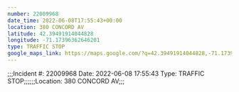 ```yaml
---
number: 22009968
date_time: 2022-06-08T17:55:43+00:00
location: 380 CONCORD AV
latitude: 42.39491914044828
longitude: -71.17396362646201
type: TRAFFIC STOP
google_maps_link: https://maps.google.com/?q=42.39491914044828,-71.17396362646201
---
```


;;;Incident #: 22009968  Date: 2022-06-08 17:55:43   Type: TRAFFIC STOP;;;;;;Location: 380 CONCORD AV;;;
